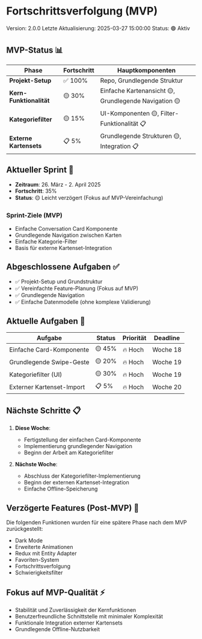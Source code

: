# Fortschrittsverfolgung (MVP)

Version: 2.0.0
Letzte Aktualisierung: 2025-03-27 15:00:00
Status: 🟢 Aktiv

## MVP-Status 📊

| Phase                   | Fortschritt | Hauptkomponenten                                      |
| ----------------------- | ----------- | ----------------------------------------------------- |
| **Projekt-Setup**       | ✅ 100%     | Repo, Grundlegende Struktur                           |
| **Kern-Funktionalität** | 🟡 30%      | Einfache Kartenansicht 🟡, Grundlegende Navigation 🟡 |
| **Kategoriefilter**     | 🟡 15%      | UI-Komponenten 🟡, Filter-Funktionalität 📋           |
| **Externe Kartensets**  | 📋 5%       | Grundlegende Strukturen 🟡, Integration 📋            |

## Aktueller Sprint 🏃

- **Zeitraum**: 26. März - 2. April 2025
- **Fortschritt**: 35%
- **Status**: 🟡 Leicht verzögert (Fokus auf MVP-Vereinfachung)

### Sprint-Ziele (MVP)

- Einfache Conversation Card Komponente
- Grundlegende Navigation zwischen Karten
- Einfache Kategorie-Filter
- Basis für externe Kartenset-Integration

## Abgeschlossene Aufgaben ✅

- ✅ Projekt-Setup und Grundstruktur
- ✅ Vereinfachte Feature-Planung (Fokus auf MVP)
- ✅ Grundlegende Navigation
- ✅ Einfache Datenmodelle (ohne komplexe Validierung)

## Aktuelle Aufgaben 🔄

| Aufgabe                   | Status | Priorität | Deadline |
| ------------------------- | ------ | --------- | -------- |
| Einfache Card-Komponente  | 🟡 45% | 🔥 Hoch   | Woche 18 |
| Grundlegende Swipe-Geste  | 🟡 20% | 🔥 Hoch   | Woche 19 |
| Kategoriefilter (UI)      | 🟡 30% | 🔥 Hoch   | Woche 19 |
| Externer Kartenset-Import | 📋 5%  | 🔥 Hoch   | Woche 20 |

## Nächste Schritte 📋

1. **Diese Woche**:

   - Fertigstellung der einfachen Card-Komponente
   - Implementierung grundlegender Navigation
   - Beginn der Arbeit am Kategoriefilter

2. **Nächste Woche**:
   - Abschluss der Kategoriefilter-Implementierung
   - Beginn der externen Kartenset-Integration
   - Einfache Offline-Speicherung

## Verzögerte Features (Post-MVP) 🔄

Die folgenden Funktionen wurden für eine spätere Phase nach dem MVP zurückgestellt:

- Dark Mode
- Erweiterte Animationen
- Redux mit Entity Adapter
- Favoriten-System
- Fortschrittsverfolgung
- Schwierigkeitsfilter

## Fokus auf MVP-Qualität ⚡

- Stabilität und Zuverlässigkeit der Kernfunktionen
- Benutzerfreundliche Schnittstelle mit minimaler Komplexität
- Funktionale Integration externer Kartensets
- Grundlegende Offline-Nutzbarkeit
